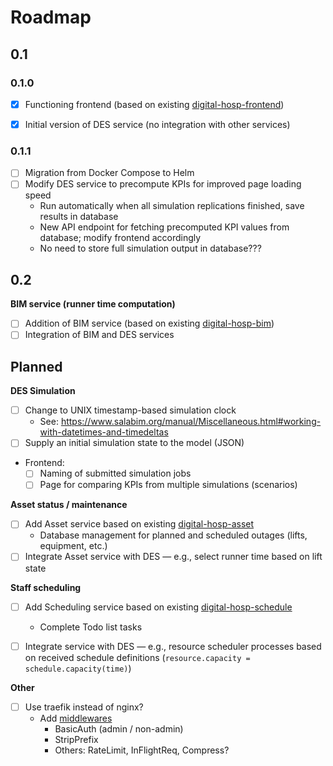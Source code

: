 # Roadmap

## 0.1

### 0.1.0

- [x] Functioning frontend (based on existing [digital-hosp-frontend](https://github.com/cam-digital-hospitals/digital-hosp-frontend))
- [x] Initial version of DES service (no integration with other services)


### 0.1.1
- [ ] Migration from Docker Compose to Helm
- [ ] Modify DES service to precompute KPIs for improved page loading speed
    - Run automatically when all simulation replications finished, save results in database
    - New API endpoint for fetching precomputed KPI values from database; modify frontend accordingly
    - No need to store full simulation output in database???

## 0.2

**BIM service (runner time computation)**

- [ ] Addition of BIM service (based on existing [digital-hosp-bim](https://github.com/cam-digital-hospitals/digital-hosp-bim))
- [ ] Integration of BIM and DES services

## Planned

**DES Simulation**

- [ ] Change to UNIX timestamp-based simulation clock
    - See: <https://www.salabim.org/manual/Miscellaneous.html#working-with-datetimes-and-timedeltas>
- [ ] Supply an initial simulation state to the model (JSON)
- Frontend:
    - [ ] Naming of submitted simulation jobs
    - [ ] Page for comparing KPIs from multiple simulations (scenarios)

**Asset status / maintenance**

- [ ] Add Asset service based on existing [digital-hosp-asset](https://github.com/cam-digital-hospitals/digital-hosp-asset)
    - Database management for planned and scheduled outages (lifts, equipment, etc.)
- [ ] Integrate Asset service with DES &mdash; e.g., select runner time based on lift state

**Staff scheduling**

- [ ] Add Scheduling service based on existing [digital-hosp-schedule](https://github.com/cam-digital-hospitals/digital-hosp-schedule)
    - Complete Todo list tasks
- [ ] Integrate service with DES &mdash; e.g., resource scheduler processes based on received schedule definitions (`resource.capacity = schedule.capacity(time)`)


**Other**

- [ ] Use traefik instead of nginx?
    - Add [middlewares](https://doc.traefik.io/traefik/middlewares/http/overview/)
        - BasicAuth (admin / non-admin)
        - StripPrefix
        - Others: RateLimit, InFlightReq, Compress?
